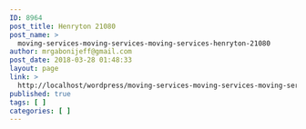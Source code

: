 ```yaml
---
ID: 8964
post_title: Henryton 21080
post_name: >
  moving-services-moving-services-moving-services-henryton-21080
author: mrgabonijeff@gmail.com
post_date: 2018-03-28 01:48:33
layout: page
link: >
  http://localhost/wordpress/moving-services-moving-services-moving-services-henryton-21080/
published: true
tags: [ ]
categories: [ ]
---
```

